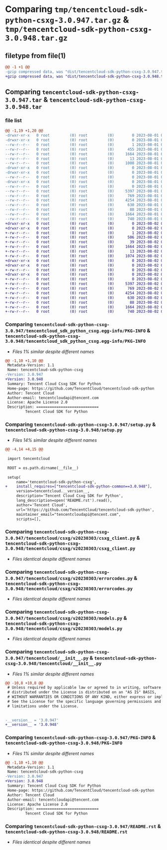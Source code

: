 # Comparing `tmp/tencentcloud-sdk-python-csxg-3.0.947.tar.gz` & `tmp/tencentcloud-sdk-python-csxg-3.0.948.tar.gz`

## filetype from file(1)

```diff
@@ -1 +1 @@
-gzip compressed data, was "dist/tencentcloud-sdk-python-csxg-3.0.947.tar", last modified: Tue Aug  1 00:34:57 2023, max compression
+gzip compressed data, was "dist/tencentcloud-sdk-python-csxg-3.0.948.tar", last modified: Wed Aug  2 00:27:25 2023, max compression
```

## Comparing `tencentcloud-sdk-python-csxg-3.0.947.tar` & `tencentcloud-sdk-python-csxg-3.0.948.tar`

### file list

```diff
@@ -1,19 +1,20 @@
-drwxr-xr-x   0 root         (0) root         (0)        0 2023-08-01 00:34:57.000000 tencentcloud-sdk-python-csxg-3.0.947/
-drwxr-xr-x   0 root         (0) root         (0)        0 2023-08-01 00:34:57.000000 tencentcloud-sdk-python-csxg-3.0.947/tencentcloud_sdk_python_csxg.egg-info/
--rw-r--r--   0 root         (0) root         (0)        1 2023-08-01 00:34:57.000000 tencentcloud-sdk-python-csxg-3.0.947/tencentcloud_sdk_python_csxg.egg-info/dependency_links.txt
--rw-r--r--   0 root         (0) root         (0)      455 2023-08-01 00:34:57.000000 tencentcloud-sdk-python-csxg-3.0.947/tencentcloud_sdk_python_csxg.egg-info/SOURCES.txt
--rw-r--r--   0 root         (0) root         (0)     1664 2023-08-01 00:34:57.000000 tencentcloud-sdk-python-csxg-3.0.947/tencentcloud_sdk_python_csxg.egg-info/PKG-INFO
--rw-r--r--   0 root         (0) root         (0)       13 2023-08-01 00:34:57.000000 tencentcloud-sdk-python-csxg-3.0.947/tencentcloud_sdk_python_csxg.egg-info/top_level.txt
--rw-r--r--   0 root         (0) root         (0)     1008 2023-08-01 00:34:57.000000 tencentcloud-sdk-python-csxg-3.0.947/setup.py
-drwxr-xr-x   0 root         (0) root         (0)        0 2023-08-01 00:34:57.000000 tencentcloud-sdk-python-csxg-3.0.947/tencentcloud/
-drwxr-xr-x   0 root         (0) root         (0)        0 2023-08-01 00:34:57.000000 tencentcloud-sdk-python-csxg-3.0.947/tencentcloud/csxg/
--rw-r--r--   0 root         (0) root         (0)        0 2023-08-01 00:34:57.000000 tencentcloud-sdk-python-csxg-3.0.947/tencentcloud/csxg/__init__.py
-drwxr-xr-x   0 root         (0) root         (0)        0 2023-08-01 00:34:57.000000 tencentcloud-sdk-python-csxg-3.0.947/tencentcloud/csxg/v20230303/
--rw-r--r--   0 root         (0) root         (0)        0 2023-08-01 00:34:57.000000 tencentcloud-sdk-python-csxg-3.0.947/tencentcloud/csxg/v20230303/__init__.py
--rw-r--r--   0 root         (0) root         (0)     5397 2023-08-01 00:34:57.000000 tencentcloud-sdk-python-csxg-3.0.947/tencentcloud/csxg/v20230303/csxg_client.py
--rw-r--r--   0 root         (0) root         (0)      769 2023-08-01 00:34:57.000000 tencentcloud-sdk-python-csxg-3.0.947/tencentcloud/csxg/v20230303/errorcodes.py
--rw-r--r--   0 root         (0) root         (0)     4254 2023-08-01 00:34:57.000000 tencentcloud-sdk-python-csxg-3.0.947/tencentcloud/csxg/v20230303/models.py
--rw-r--r--   0 root         (0) root         (0)      630 2023-08-01 00:34:57.000000 tencentcloud-sdk-python-csxg-3.0.947/tencentcloud/__init__.py
--rw-r--r--   0 root         (0) root         (0)       88 2023-08-01 00:34:57.000000 tencentcloud-sdk-python-csxg-3.0.947/setup.cfg
--rw-r--r--   0 root         (0) root         (0)     1664 2023-08-01 00:34:57.000000 tencentcloud-sdk-python-csxg-3.0.947/PKG-INFO
--rw-r--r--   0 root         (0) root         (0)      740 2023-08-01 00:34:57.000000 tencentcloud-sdk-python-csxg-3.0.947/README.rst
+drwxr-xr-x   0 root         (0) root         (0)        0 2023-08-02 00:27:25.000000 tencentcloud-sdk-python-csxg-3.0.948/
+drwxr-xr-x   0 root         (0) root         (0)        0 2023-08-02 00:27:25.000000 tencentcloud-sdk-python-csxg-3.0.948/tencentcloud_sdk_python_csxg.egg-info/
+-rw-r--r--   0 root         (0) root         (0)        1 2023-08-02 00:27:25.000000 tencentcloud-sdk-python-csxg-3.0.948/tencentcloud_sdk_python_csxg.egg-info/dependency_links.txt
+-rw-r--r--   0 root         (0) root         (0)      506 2023-08-02 00:27:25.000000 tencentcloud-sdk-python-csxg-3.0.948/tencentcloud_sdk_python_csxg.egg-info/SOURCES.txt
+-rw-r--r--   0 root         (0) root         (0)       39 2023-08-02 00:27:25.000000 tencentcloud-sdk-python-csxg-3.0.948/tencentcloud_sdk_python_csxg.egg-info/requires.txt
+-rw-r--r--   0 root         (0) root         (0)     1664 2023-08-02 00:27:25.000000 tencentcloud-sdk-python-csxg-3.0.948/tencentcloud_sdk_python_csxg.egg-info/PKG-INFO
+-rw-r--r--   0 root         (0) root         (0)       13 2023-08-02 00:27:25.000000 tencentcloud-sdk-python-csxg-3.0.948/tencentcloud_sdk_python_csxg.egg-info/top_level.txt
+-rw-r--r--   0 root         (0) root         (0)     1074 2023-08-02 00:27:25.000000 tencentcloud-sdk-python-csxg-3.0.948/setup.py
+drwxr-xr-x   0 root         (0) root         (0)        0 2023-08-02 00:27:25.000000 tencentcloud-sdk-python-csxg-3.0.948/tencentcloud/
+drwxr-xr-x   0 root         (0) root         (0)        0 2023-08-02 00:27:25.000000 tencentcloud-sdk-python-csxg-3.0.948/tencentcloud/csxg/
+-rw-r--r--   0 root         (0) root         (0)        0 2023-08-02 00:27:25.000000 tencentcloud-sdk-python-csxg-3.0.948/tencentcloud/csxg/__init__.py
+drwxr-xr-x   0 root         (0) root         (0)        0 2023-08-02 00:27:25.000000 tencentcloud-sdk-python-csxg-3.0.948/tencentcloud/csxg/v20230303/
+-rw-r--r--   0 root         (0) root         (0)        0 2023-08-02 00:27:25.000000 tencentcloud-sdk-python-csxg-3.0.948/tencentcloud/csxg/v20230303/__init__.py
+-rw-r--r--   0 root         (0) root         (0)     5397 2023-08-02 00:27:25.000000 tencentcloud-sdk-python-csxg-3.0.948/tencentcloud/csxg/v20230303/csxg_client.py
+-rw-r--r--   0 root         (0) root         (0)      769 2023-08-02 00:27:25.000000 tencentcloud-sdk-python-csxg-3.0.948/tencentcloud/csxg/v20230303/errorcodes.py
+-rw-r--r--   0 root         (0) root         (0)     4254 2023-08-02 00:27:25.000000 tencentcloud-sdk-python-csxg-3.0.948/tencentcloud/csxg/v20230303/models.py
+-rw-r--r--   0 root         (0) root         (0)      630 2023-08-02 00:27:25.000000 tencentcloud-sdk-python-csxg-3.0.948/tencentcloud/__init__.py
+-rw-r--r--   0 root         (0) root         (0)       88 2023-08-02 00:27:25.000000 tencentcloud-sdk-python-csxg-3.0.948/setup.cfg
+-rw-r--r--   0 root         (0) root         (0)     1664 2023-08-02 00:27:25.000000 tencentcloud-sdk-python-csxg-3.0.948/PKG-INFO
+-rw-r--r--   0 root         (0) root         (0)      740 2023-08-02 00:27:25.000000 tencentcloud-sdk-python-csxg-3.0.948/README.rst
```

### Comparing `tencentcloud-sdk-python-csxg-3.0.947/tencentcloud_sdk_python_csxg.egg-info/PKG-INFO` & `tencentcloud-sdk-python-csxg-3.0.948/tencentcloud_sdk_python_csxg.egg-info/PKG-INFO`

 * *Files 1% similar despite different names*

```diff
@@ -1,10 +1,10 @@
 Metadata-Version: 1.1
 Name: tencentcloud-sdk-python-csxg
-Version: 3.0.947
+Version: 3.0.948
 Summary: Tencent Cloud Csxg SDK for Python
 Home-page: https://github.com/TencentCloud/tencentcloud-sdk-python
 Author: Tencent Cloud
 Author-email: tencentcloudapi@tencent.com
 License: Apache License 2.0
 Description: ============================
         Tencent Cloud SDK for Python
```

### Comparing `tencentcloud-sdk-python-csxg-3.0.947/setup.py` & `tencentcloud-sdk-python-csxg-3.0.948/setup.py`

 * *Files 14% similar despite different names*

```diff
@@ -4,14 +4,15 @@
 
 import tencentcloud
 
 ROOT = os.path.dirname(__file__)
 
 setup(
     name='tencentcloud-sdk-python-csxg',
+    install_requires=["tencentcloud-sdk-python-common==3.0.948"],
     version=tencentcloud.__version__,
     description='Tencent Cloud Csxg SDK for Python',
     long_description=open('README.rst').read(),
     author='Tencent Cloud',
     url='https://github.com/TencentCloud/tencentcloud-sdk-python',
     maintainer_email="tencentcloudapi@tencent.com",
     scripts=[],
```

### Comparing `tencentcloud-sdk-python-csxg-3.0.947/tencentcloud/csxg/v20230303/csxg_client.py` & `tencentcloud-sdk-python-csxg-3.0.948/tencentcloud/csxg/v20230303/csxg_client.py`

 * *Files identical despite different names*

### Comparing `tencentcloud-sdk-python-csxg-3.0.947/tencentcloud/csxg/v20230303/errorcodes.py` & `tencentcloud-sdk-python-csxg-3.0.948/tencentcloud/csxg/v20230303/errorcodes.py`

 * *Files identical despite different names*

### Comparing `tencentcloud-sdk-python-csxg-3.0.947/tencentcloud/csxg/v20230303/models.py` & `tencentcloud-sdk-python-csxg-3.0.948/tencentcloud/csxg/v20230303/models.py`

 * *Files identical despite different names*

### Comparing `tencentcloud-sdk-python-csxg-3.0.947/tencentcloud/__init__.py` & `tencentcloud-sdk-python-csxg-3.0.948/tencentcloud/__init__.py`

 * *Files 1% similar despite different names*

```diff
@@ -10,8 +10,8 @@
 # Unless required by applicable law or agreed to in writing, software
 # distributed under the License is distributed on an "AS IS" BASIS,
 # WITHOUT WARRANTIES OR CONDITIONS OF ANY KIND, either express or implied.
 # See the License for the specific language governing permissions and
 # limitations under the License.
 
 
-__version__ = '3.0.947'
+__version__ = '3.0.948'
```

### Comparing `tencentcloud-sdk-python-csxg-3.0.947/PKG-INFO` & `tencentcloud-sdk-python-csxg-3.0.948/PKG-INFO`

 * *Files 1% similar despite different names*

```diff
@@ -1,10 +1,10 @@
 Metadata-Version: 1.1
 Name: tencentcloud-sdk-python-csxg
-Version: 3.0.947
+Version: 3.0.948
 Summary: Tencent Cloud Csxg SDK for Python
 Home-page: https://github.com/TencentCloud/tencentcloud-sdk-python
 Author: Tencent Cloud
 Author-email: tencentcloudapi@tencent.com
 License: Apache License 2.0
 Description: ============================
         Tencent Cloud SDK for Python
```

### Comparing `tencentcloud-sdk-python-csxg-3.0.947/README.rst` & `tencentcloud-sdk-python-csxg-3.0.948/README.rst`

 * *Files identical despite different names*

